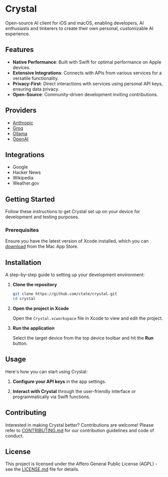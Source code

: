 # Crystal

Open-source AI client for iOS and macOS, enabling developers, AI enthusiasts and tinkerers to create their own personal, customizable AI experience.

## Features

- **Native Performance**: Built with Swift for optimal performance on Apple devices.
- **Extensive Integrations**: Connects with APIs from various services for a versatile functionality.
- **Privacy-First**: Direct interactions with services using personal API keys, ensuring data privacy.
- **Open-Source**: Community-driven development inviting contributions.

## Providers

- [Anthropic](https://anthropic.com)
- [Groq](https://groq.com)
- [Ollama](https://ollama.com)
- [OpenAI](https://openai.com)

## Integrations

- Google
- Hacker News
- Wikipedia
- Weather.gov

## Getting Started

Follow these instructions to get Crystal set up on your device for development and testing purposes.

### Prerequisites

Ensure you have the latest version of Xcode installed, which you can [download](macappstore://itunes.apple.com/app/id497799835) from the Mac App Store.

## Installation

A step-by-step guide to setting up your development environment:

1. **Clone the repository**

   ```bash
   git clone https://github.com/ctate/crystal.git
   cd crystal
   ```

2. **Open the project in Xcode**

   Open the `Crystal.xcworkspace` file in Xcode to view and edit the project.

3. **Run the application**

   Select the target device from the top device toolbar and hit the **Run** button.

## Usage

Here's how you can start using Crystal:

1. **Configure your API keys** in the app settings.

2. **Interact with Crystal** through the user-friendly interface or programmatically via Swift functions.

## Contributing

Interested in making Crystal better? Contributions are welcome! Please refer to [CONTRIBUTING.md](CONTRIBUTING.md) for our contribution guidelines and code of conduct.

## License

This project is licensed under the Affero General Public License (AGPL) - see the [LICENSE.md](LICENSE.md) file for details.
